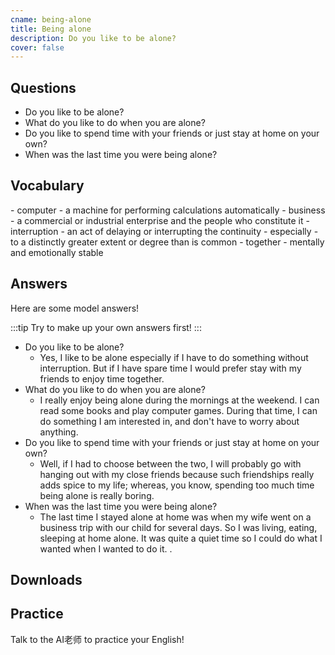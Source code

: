 ```yaml
---
cname: being-alone
title: Being alone
description: Do you like to be alone?
cover: false
---
```

<banner></banner>

## Questions

- Do you like to be alone?
- What do you like to do when you are alone?
- Do you like to spend time with your friends or just stay at home on your own?
- When was the last time you were being alone?

## Vocabulary

<vocab-list>
- computer
  - a machine for performing calculations automatically  
- business
  - a commercial or industrial enterprise and the people who constitute it
- interruption
  - an act of delaying or interrupting the continuity
- especially
  - to a distinctly greater extent or degree than is common
- together
  - mentally and emotionally stable

<!-- blank -->

</vocab-list>

## Answers
Here are some model answers!

:::tip
Try to make up your own answers first!
:::

- Do you like to be alone?
  - Yes, I like to be alone especially if I have to do something without interruption. But if I have spare time I would prefer stay with my friends to enjoy time together.
- What do you like to do when you are alone?
  - I really enjoy being alone during the mornings at the weekend. I can read some books and play computer games. During that time, I can do something I am interested in, and don&#39;t have to worry about anything.
- Do you like to spend time with your friends or just stay at home on your own?
  - Well, if I had to choose between the two, I will probably go with hanging out with my close friends because such friendships really adds spice to my life; whereas, you know, spending too much time being alone is really boring.
- When was the last time you were being alone?
  - The last time I stayed alone at home was when my wife went on a business trip with our child for several days. So I was living, eating, sleeping at home alone. It was quite a quiet time so I could do what I wanted when I wanted to do it. .

## Downloads
<downloads></downloads>

## Practice
Talk to the AI老师 to practice your English!
<qrfooter></qrfooter>




